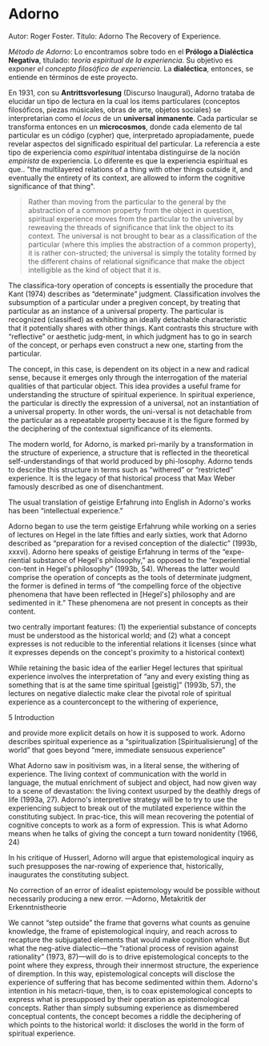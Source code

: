 # Adorno

Autor: Roger Foster.
Título: Adorno The Recovery of Experience.

_Método de Adorno_: Lo encontramos sobre todo en el __Prólogo a Dialéctica Negativa__, títulado: _teoría espiritual de la experiencia_. Su objetivo es exponer _el concepto filosófico de experiencia_. La __dialéctica__, entonces, se entiende en términos de este proyecto. 

En 1931, con su __Antrittsvorlesung__ (Discurso Inaugural), Adorno trataba de elucidar un tipo de lectura en la cual los items partículares (conceptos filosóficos, piezas músicales, obras de arte, objetos sociales) se interpretarian como el _locus_ de un __universal inmanente__. Cada particular se transforma entonces en un __microcosmos__, donde cada elemento de tal particular es un código (cypher) que, interpretado apropiadamente, puede revelar aspectos del significado espiritual del particular. La referencia a este tipo de experiencia como _espiritual_ intentaba distinguirse de la noción _empirista_ de experiencia. Lo diferente es que la experiencia espiritual es que.. "the multilayered relations of a thing with other things outside it, and eventually the entirety of its context, are allowed to inform the cognitive significance of that thing". 
[^Pedito]: Note. 

[^Nber]: Note. 

[^]: Note. 

> Rather than moving from the particular to the general by the abstraction of a common property from the object in question, spiritual experience moves from the particular to the universal by reweaving the threads of significance that link the object to its context. The universal is not brought to bear as a classification of the particular (where this implies the abstraction of a common property), it is rather con-structed; the universal is simply the totality formed by the different chains of relational significance that make the object intelligible as the kind of object that it is.


The classifica-tory operation of concepts is essentially the procedure that Kant (1974) describes as “determinate” judgment. Classification involves the subsumption of a particular under a pregiven concept, by treating that particular as an instance of a universal property. The particular is recognized (classified) as exhibiting an ideally detachable characteristic that it potentially shares with other things. Kant contrasts this structure with “reflective” or aesthetic judg-ment, in which judgment has to go in search of the concept, or perhaps even construct a new one, starting from the particular.

The concept, in this case, is dependent on its object in a new and radical sense, because it emerges only through the interrogation of the material qualities of that particular object. This idea provides a useful frame for understanding the structure of spiritual experience. In spiritual experience, the particular is directly the expression of a universal, not an instantiation of a universal property. In other words, the uni-versal is not detachable from the particular as a repeatable property because it is the figure formed by the deciphering of the contextual significance of its elements.

The modern world, for Adorno, is marked pri-marily by a transformation in the structure of experience, a structure that is reflected in the theoretical self-understandings of that world produced by phi-losophy. Adorno tends to describe this structure in terms such as “withered” or “restricted” experience. It is the legacy of that historical process that Max Weber famously described as one of disenchantment.

The usual translation of geistige Erfahrung into English in Adorno's works has been “intellectual experience.”


Adorno began to use the term geistige Erfahrung while working on a series of lectures on Hegel in the late fifties and early sixties, work that Adorno described as “preparation for a revised conception of the dialectic” (1993b, xxxvi). Adorno here speaks of geistige Erfahrung in terms of the “expe-riential substance of Hegel's philosophy,” as opposed to the “experiential con-tent in Hegel's philosophy” (1993b, 54). Whereas the latter would comprise the operation of concepts as the tools of determinate judgment, the former is defined in terms of “the compelling force of the objective phenomena that have been reflected in [Hegel's] philosophy and are sedimented in it.” These phenomena are not present in concepts as their content.


two centrally important features: (1) the experiential substance of concepts must be understood as the historical world; and (2) what a concept expresses is not reducible to the inferential relations it licenses (since what it expresses depends on the concept's proximity to a historical context)

While retaining the basic idea of the earlier Hegel lectures that spiritual experience involves the interpretation of “any and every existing thing as something that is at the same time spiritual [geistig]” (1993b, 57), the lectures on negative dialectic make clear the pivotal role of spiritual experience as a counterconcept to the withering of experience,

5 Introduction


and provide more explicit details on how it is supposed to work. Adorno describes spiritual experience as a “spiritualization [Spiritualisierung] of the world” that goes beyond “mere, immediate sensuous experience”


What Adorno saw in positivism was, in a literal sense, the withering of experience. The living context of communication with the world in language, the mutual enrichment of subject and object, had now given way to a scene of devastation: the living context usurped by the deathly dregs of life (1993a, 27). Adorno's interpretive strategy will be to try to use the experiencing subject to break out of the mutilated experience within the constituting subject. In prac-tice, this will mean recovering the potential of cognitive concepts to work as a form of expression. This is what Adorno means when he talks of giving the concept a turn toward nonidentity (1966, 24)

In his critique of Husserl, Adorno will argue that epistemological inquiry as such presupposes the nar-rowing of experience that, historically, inaugurates the constituting subject.

No correction of an error of idealist epistemology would be possible without necessarily producing a new error. —Adorno, Metakritik der Erkenntnistheorie


We cannot “step outside” the frame that governs what counts as genuine knowledge, the frame of epistemological inquiry, and reach across to recapture the subjugated elements that would make cognition whole. But what the neg-ative dialectic—the “rational process of revision against rationality” (1973, 87)—will do is to drive epistemological concepts to the point where they express, through their innermost structure, the experience of diremption. In this way, epistemological concepts will disclose the experience of suffering that has become sedimented within them. Adorno's intention in his metacri-tique, then, is to coax epistemological concepts to express what is presupposed by their operation as epistemological concepts. Rather than simply subsuming experience as dismembered conceptual contents, the concept becomes a riddle the deciphering of which points to the historical world: it discloses the world in the form of spiritual experience.